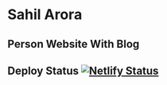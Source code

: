 #  Sahil Arora

## Person Website With Blog

## Deploy Status  [![Netlify Status](https://api.netlify.com/api/v1/badges/240fd55c-cdcb-4588-ba91-5916be7288be/deploy-status)](https://app.netlify.com/sites/sahilarora/deploys)
